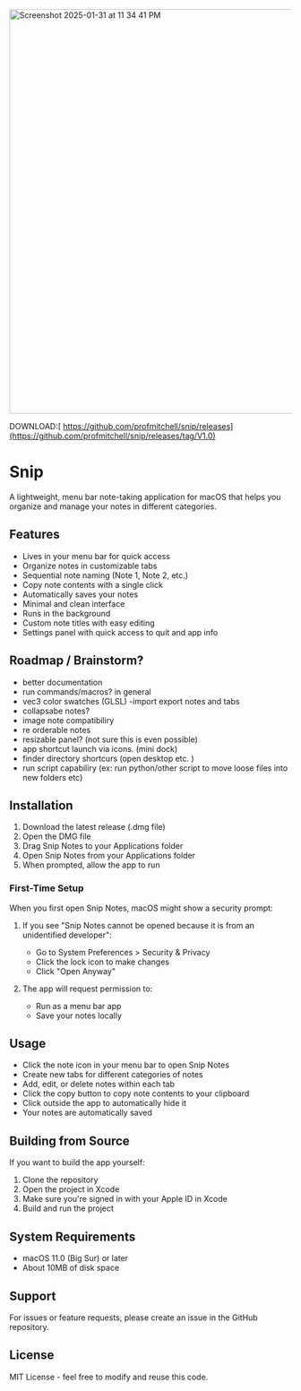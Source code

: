 
<img width="722" alt="Screenshot 2025-01-31 at 11 34 41 PM" src="https://github.com/user-attachments/assets/d95dff0d-0ef6-482f-a8f3-3052e45a0def" />


DOWNLOAD:[ https://github.com/profmitchell/snip/releases](https://github.com/profmitchell/snip/releases/tag/V1.0)

# Snip

A lightweight, menu bar note-taking application for macOS that helps you organize and manage your notes in different categories.

## Features

- Lives in your menu bar for quick access
- Organize notes in customizable tabs
- Sequential note naming (Note 1, Note 2, etc.)
- Copy note contents with a single click
- Automatically saves your notes
- Minimal and clean interface
- Runs in the background
- Custom note titles with easy editing
- Settings panel with quick access to quit and app info

## Roadmap / Brainstorm?
- better documentation
- run commands/macros? in general 
- vec3 color swatches (GLSL)
-import export notes and tabs
- collapsabe notes?
- image note compatibiliry
- re orderable notes
- resizable panel? (not sure this is even possible)
- app shortcut launch via icons. (mini dock)
- finder directory shortcurs (open desktop etc. )
- run script capabiliry (ex: run python/other script to move loose files into new folders etc)


## Installation

1. Download the latest release (.dmg file)
2. Open the DMG file
3. Drag Snip Notes to your Applications folder
4. Open Snip Notes from your Applications folder
5. When prompted, allow the app to run

### First-Time Setup

When you first open Snip Notes, macOS might show a security prompt:

1. If you see "Snip Notes cannot be opened because it is from an unidentified developer":
   - Go to System Preferences > Security & Privacy
   - Click the lock icon to make changes
   - Click "Open Anyway"

2. The app will request permission to:
   - Run as a menu bar app
   - Save your notes locally

## Usage

- Click the note icon in your menu bar to open Snip Notes
- Create new tabs for different categories of notes
- Add, edit, or delete notes within each tab
- Click the copy button to copy note contents to your clipboard
- Click outside the app to automatically hide it
- Your notes are automatically saved

## Building from Source

If you want to build the app yourself:

1. Clone the repository
2. Open the project in Xcode
3. Make sure you're signed in with your Apple ID in Xcode
4. Build and run the project

## System Requirements

- macOS 11.0 (Big Sur) or later
- About 10MB of disk space

## Support

For issues or feature requests, please create an issue in the GitHub repository.

## License

MIT License - feel free to modify and reuse this code.
